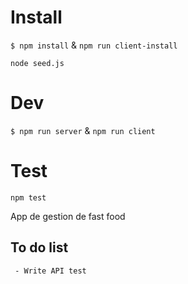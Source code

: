 # Install

`$ npm install` & `npm run client-install`

`node seed.js`

# Dev

`$ npm run server` & `npm run client`

# Test

`npm test`


App de gestion de fast food

## To do list

     - Write API test
